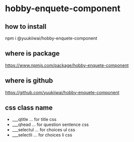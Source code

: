 # hobby-enquete-component
## how to install
npm i @yuukiiwai/hobby-enquete-component

## where is package
https://www.npmjs.com/package/hobby-enquete-component

## where is github
https://github.com/yuukiiwai/hobby-enquete-component

## css class name
* ___qtitle ... for title css
* ___qhead ... for question sentence css
* ___selectul ... for choices ul css
* ___selectli ... for choices li css